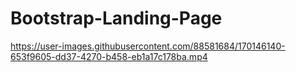 # Bootstrap-Landing-Page

https://user-images.githubusercontent.com/88581684/170146140-653f9605-dd37-4270-b458-eb1a17c178ba.mp4

